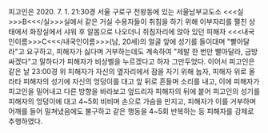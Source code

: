 피고인은 2020. 7. 1. 21:30경 서울 구로구 천왕동에 있는 서울남부교도소 <<<실>>>B<<</실>>>실에서 같은 거실 수용자들이 취침을 하기 위해 이부자리를 펼친 상태에서 화장실에서 샤워 후 알몸으로 나오더니 취침자리에 앉아 있던 피해자 <<<내국인이름>>>C<<</내국인이름>>>(남, 20세)의 얼굴 앞에 성기를 들이대며 "빨아달라"고 요구하고, 피해자가 싫다며 거부하는데도 계속하여 "제발 한 번만 빨아달라, 금방 싸겠다"고 말하다가 피해자가 비상벨을 누르겠다고 하자 그만두었다. 이어서 피고인은 같은 날 23:00경 위 피해자가 자신의 옆자리에서 잠을 자기 위해 눕자, 피해자 위로 올라타 피해자의 성기에 자신의 엉덩이를 대고 앞 뒤로 흔들며 소리를 내고, 이에 피해자가 피고인을 밀어내고 다른 방향을 바라보고 엎드리자 피해자의 뒤에 붙어 피고인의 성기를 피해자의 엉덩이에 대고 4~5회 비비며 손으로 가슴을 만지고, 피해자가 이를 거부하며 어깨를 들어 밀쳐냈음에도 불구하고 같은 행동을 4~5회 반복하는 등 피해자를 강제로 추행하였다.